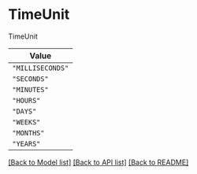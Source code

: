 # TimeUnit

TimeUnit

| **Value** |
| --------- |
| `"MILLISECONDS"` |
| `"SECONDS"` |
| `"MINUTES"` |
| `"HOURS"` |
| `"DAYS"` |
| `"WEEKS"` |
| `"MONTHS"` |
| `"YEARS"` |


[[Back to Model list]](../../../README.md#models-v2-link) [[Back to API list]](../../../README.md#apis-v2-link) [[Back to README]](../../../README.md)
